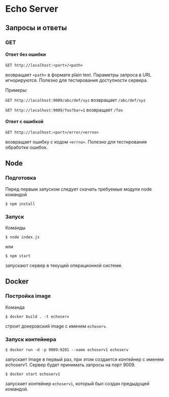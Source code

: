 # Echo Server

## Запросы и ответы

### GET

#### Ответ без ошибки

    GET http://localhost:<port>/<path>

возвращает `<path>` в формате plain text. Параметры запроса в URL игнорируются. Полезно
для тестирования доступности сервера.

Примеры:

`GET http://localhost:9009/abc/def/xyz` возвращает `/abc/def/xyz`

`GET http://localhost:9009/foo?bar=1` возвращает `/foo`

#### Ответ с ошибкой

    GET http://localhost:<port>/error/<errno>

возвращает ошибку с кодом `<errno>`. Полезно для тестирования обработки ошибок.

## Node

### Подготовка

Перед первым запуском следует скачать требуемые модули node командой

    $ npm install

### Запуск

Команды

    $ node index.js
    
или

    $ npm start
    
запускают сервер в текущей операционной системе.

## Docker

### Постройка image

Команда

    $ docker build . -t echoserv

строит докеровский image с именем `echoserv`.

### Запуск контейнера

    $ docker run -d -p 9009:9201 --name echoserv1 echoserv

запускает image в первый раз, при этом создается контейнер с именем echoserv1. Сервер будет принимать запросы на порт 9009.

    $ docker start echoserv1
    
запускает контейнер `echoserv1`, который был создан предыдущей командой.

